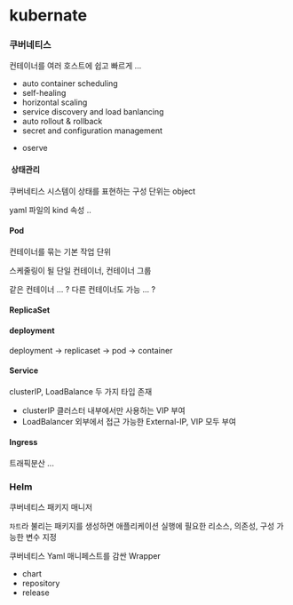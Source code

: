 # kubernate

### 쿠버네티스

컨테이너를 여러 호스트에 쉽고 빠르게 ...

-   auto container scheduling
-   self-healing
-   horizontal scaling
-   service discovery and load banlancing
-   auto rollout & rollback
-   secret and configuration management

*   oserve

####  상태관리

쿠버네티스 시스템이 상태를 표현하는 구성 단위는 object

yaml 파일의 kind 속성 ..

#### Pod

컨테이너를 묶는 기본 작업 단위

스케줄링이 될 단일 컨테이너, 컨테이너 그룹

같은 컨테이너 ... ? 다른 컨테이너도 가능 ... ?

#### ReplicaSet

#### deployment

deployment -> replicaset -> pod -> container

#### Service

clusterIP, LoadBalance 두 가지 타입 존재

-   clusterIP 클러스터 내부에서만 사용하는 VIP 부여
-   LoadBalancer 외부에서 접근 가능한 External-IP, VIP 모두 부여

#### Ingress

트래픽분산 ...

### Helm

쿠버네티스 패키지 매니저

`차트`라 불리는 패키지를 생성하면 애플리케이션 실행에 필요한 리소스, 의존성, 구성 가능한 변수 지정

쿠버네티스 Yaml 매니페스트를 감싼 Wrapper

-   chart
-   repository
-   release
